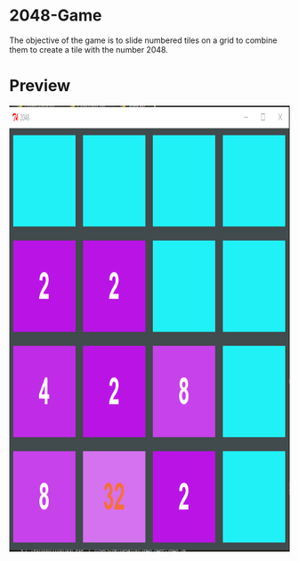 # 2048-Game
The objective of the game is to slide numbered tiles on a grid to combine them to create a tile with the number 2048.

# Preview
 <p align="center">
  <img src="https://github.com/PANKAJGUSAIN/2048-Game/blob/master/Preview.png" width="800" height="800" title="home">
 </p>

